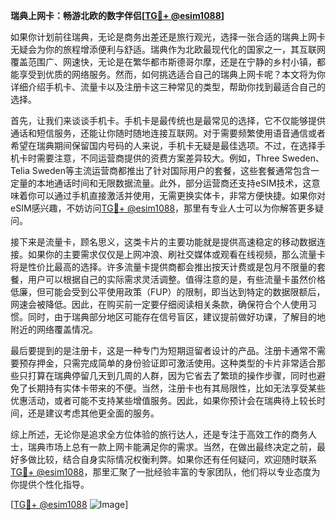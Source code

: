 **瑞典上网卡：畅游北欧的数字伴侣[[TG💪+ @esim1088](https://t.me/s/esim1088)]**

如果你计划前往瑞典，无论是商务出差还是旅行观光，选择一张合适的瑞典上网卡无疑会为你的旅程增添便利与舒适。瑞典作为北欧最现代化的国家之一，其互联网覆盖范围广、网速快，无论是在繁华都市斯德哥尔摩，还是在宁静的乡村小镇，都能享受到优质的网络服务。然而，如何挑选适合自己的瑞典上网卡呢？本文将为你详细介绍手机卡、流量卡以及注册卡这三种常见的类型，帮助你找到最适合自己的选择。

首先，让我们来谈谈手机卡。手机卡是最传统也是最常见的选择，它不仅能够提供通话和短信服务，还能让你随时随地连接互联网。对于需要频繁使用语音通信或者希望在瑞典期间保留国内号码的人来说，手机卡无疑是最佳选项。不过，在选择手机卡时需要注意，不同运营商提供的资费方案差异较大。例如，Three Sweden、Telia Sweden等主流运营商都推出了针对国际用户的套餐，这些套餐通常包含一定量的本地通话时间和无限数据流量。此外，部分运营商还支持eSIM技术，这意味着你可以通过手机直接激活并使用，无需更换实体卡，非常方便快捷。如果你对eSIM感兴趣，不妨访问[TG💪+ @esim1088](https://t.me/s/esim1088)，那里有专业人士可以为你解答更多疑问。

接下来是流量卡，顾名思义，这类卡片的主要功能就是提供高速稳定的移动数据连接。如果你的主要需求仅仅是上网冲浪、刷社交媒体或观看在线视频，那么流量卡将是性价比最高的选择。许多流量卡提供商都会推出按天计费或是包月不限量的套餐，用户可以根据自己的实际需求灵活调整。值得注意的是，有些流量卡虽然价格低廉，但可能会受到公平使用政策（FUP）的限制，即当达到特定的数据限额后，网速会被降低。因此，在购买前一定要仔细阅读相关条款，确保符合个人使用习惯。同时，由于瑞典部分地区可能存在信号盲区，建议提前做好功课，了解目的地附近的网络覆盖情况。

最后要提到的是注册卡，这是一种专门为短期逗留者设计的产品。注册卡通常不需要预存押金，只需完成简单的身份验证即可激活使用。这种类型的卡片非常适合那些只打算在瑞典停留几天到几周的人群，因为它省去了繁琐的操作步骤，同时也避免了长期持有实体卡带来的不便。当然，注册卡也有其局限性，比如无法享受某些优惠活动，或者可能不支持某些增值服务。因此，如果你预计会在瑞典待上较长时间，还是建议考虑其他更全面的服务。

综上所述，无论你是追求全方位体验的旅行达人，还是专注于高效工作的商务人士，瑞典市场上总有一款上网卡能满足你的需求。当然，在做出最终决定之前，最好多做比较，结合自身实际情况权衡利弊。如果你还有任何疑问，欢迎随时联系[TG💪+ @esim1088](https://t.me/s/esim1088)，那里汇聚了一批经验丰富的专家团队，他们将以专业态度为你提供个性化指导。

[[TG💪+ @esim1088](https://t.me/s/esim1088) ![Image](https://i.postimg.cc/4NQfJmqS/Snipaste-2025-05-13-00-14-12.png)]